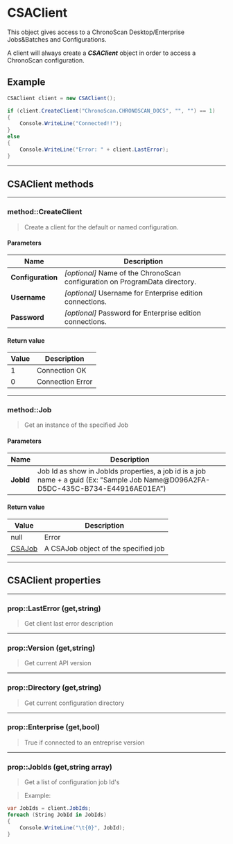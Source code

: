 # CSAClient

This object gives access to a ChronoScan Desktop/Enterprise Jobs&Batches and Configurations.

A client will always create a ***CSAClient*** object in order to access a ChronoScan configuration.

## Example
```cs
CSAClient client = new CSAClient();

if (client.CreateClient("ChronoScan.CHRONOSCAN_DOCS", "", "") == 1)
{
	Console.WriteLine("Connected!!");
}
else
{
	Console.WriteLine("Error: " + client.LastError);
}
```
---
## CSAClient methods
---
### method::CreateClient
>Create a client for the default or named configuration.
#### Parameters
| Name				| Description		|
|-------------------|-------------------|
|**Configuration**	|*[optional]* Name of the ChronoScan configuration on ProgramData directory.	|
|**Username**		|*[optional]* Username for Enterprise edition connections.						|
|**Password**		|*[optional]* Password for Enterprise edition connections.						|

#### Return value

| Value				| Description		|
|-------------------|-------------------|
|1|Connection OK|
|0|Connection Error|

---
### method::Job
>Get an instance of the specified Job
#### Parameters
| Name				| Description		|
|-------------------|-------------------|
|**JobId**	|Job Id as show in JobIds properties, a job id is a job name + a guid (Ex: "Sample Job Name@D096A2FA-D5DC-435C-B734-E44916AE01EA")|
#### Return value
| Value				| Description		|
|-------------------|-------------------|
|null|Error|
|[CSAJob](./objects/CSAJob)|A CSAJob object of the specified job|

---
## CSAClient properties
---
### prop::LastError (get,string)
>Get client last error description
---
### prop::Version (get,string)
>Get current API version
---
### prop::Directory (get,string)
>Get current configuration directory
---
### prop::Enterprise (get,bool)
>True if connected to an entreprise version
---
### prop::JobIds (get,string array)
>Get a list of configuration job Id's

>Example:
```cs
var JobIds = client.JobIds;
foreach (String JobId in JobIds)
{
    Console.WriteLine("\t{0}", JobId);
}
```